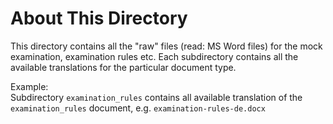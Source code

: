 # About This Directory
This directory contains all the "raw" files (read: MS Word files) for the mock examination, examination rules etc.
Each subdirectory contains all the available translations for the particular document type. 

Example:  
Subdirectory `examination_rules` contains all available translation of the `examination_rules` document, e.g. `examination-rules-de.docx`

